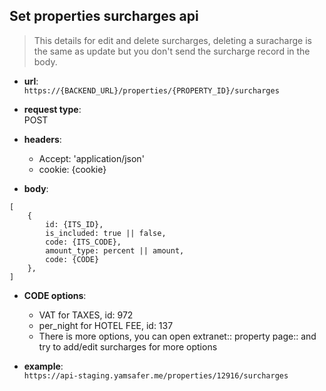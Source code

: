 ## Set properties surcharges api

> This details for edit and delete surcharges, deleting a suracharge is the same as update but you don't send the surcharge record in the body.

* **url**:  
`https://{BACKEND_URL}/properties/{PROPERTY_ID}/surcharges`


* **request type**:  
POST  

* **headers**:
    - Accept: 'application/json'
    - cookie: {cookie}  

* **body**:  
```
[  
    {  
        id: {ITS_ID},  
        is_included: true || false,  
        code: {ITS_CODE},  
        amount_type: percent || amount,  
        code: {CODE}  
    },  
]  
```

* **CODE options**:  
    * VAT for TAXES, id: 972
    * per_night for HOTEL FEE, id: 137
    * There is more options, you can open extranet:: property page:: and try to add/edit surcharges for more options

* **example**:  
`https://api-staging.yamsafer.me/properties/12916/surcharges`  
